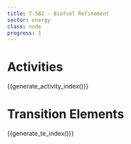 ```yaml
---
title: T-5B2 - Biofuel Refinement
sector: energy
class: node
progress: 1
---
```




# Activities

{{generate_activity_index()}}


# Transition Elements

{{generate_te_index()}}


